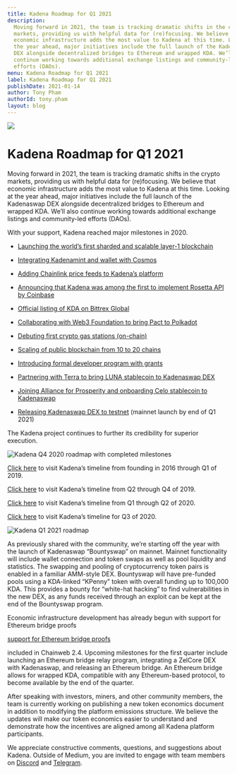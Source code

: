 ```yaml
---
title: Kadena Roadmap for Q1 2021
description:
  Moving forward in 2021, the team is tracking dramatic shifts in the crypto
  markets, providing us with helpful data for (re)focusing. We believe that
  economic infrastructure adds the most value to Kadena at this time. Looking at
  the year ahead, major initiatives include the full launch of the Kadenaswap
  DEX alongside decentralized bridges to Ethereum and wrapped KDA. We’ll also
  continue working towards additional exchange listings and community-led
  efforts (DAOs).
menu: Kadena Roadmap for Q1 2021
label: Kadena Roadmap for Q1 2021
publishDate: 2021-01-14
author: Tony Pham
authorId: tony.pham
layout: blog
---
```


![](/assets/blog/1_NXyEgTYElevRugKNoB7z2A.webp)

# Kadena Roadmap for Q1 2021

Moving forward in 2021, the team is tracking dramatic shifts in the crypto
markets, providing us with helpful data for (re)focusing. We believe that
economic infrastructure adds the most value to Kadena at this time. Looking at
the year ahead, major initiatives include the full launch of the Kadenaswap DEX
alongside decentralized bridges to Ethereum and wrapped KDA. We’ll also continue
working towards additional exchange listings and community-led efforts (DAOs).

With your support, Kadena reached major milestones in 2020.

- [Launching the world’s first sharded and scalable layer-1 blockchain](https://www.forbes.com/sites/oluwaseunadeyanju/2020/01/23/jp-morgan-spinoff-kadena-is-bringing-scalability-to-pow-blockchain/?sh=2b1f3efd6ec9)

- [Integrating Kadenamint and wallet with Cosmos](https://www.coindesk.com/jpmorgan-spinoff-kadena-launches-public-blockchain-integrates-wallet-to-cosmos-network)

- [Adding Chainlink price feeds to Kadena’s platform](https://www.coindesk.com/hybrid-blockchain-maker-kadena-adds-chainlink-price-feeds)

- [Announcing that Kadena was among the first to implement Rosetta API by Coinbase](https://www.crowdfundinsider.com/2020/06/162886-coinbase-launches-rosetta-api-kadena-is-one-of-the-first-blockchains-to-utilize/)

- [Official listing of KDA on Bittrex Global](https://cointelegraph.com/news/jpmorgans-blockchain-offshoot-kadena-gets-first-ever-token-listing)

- [Collaborating with Web3 Foundation to bring Pact to Polkadot](https://medium.com/kadena-io/polkadot-collaboration-update-researching-pact-core-for-wasm-and-exploring-kadenadot-dbad5c120e26)

- [Debuting first crypto gas stations (on-chain)](https://www.blockchainmagazine.net/kadena-implements-first-crypto-gas-station-on-blockchain/)

- [Scaling of public blockchain from 10 to 20 chains](https://medium.com/kadena-io/kadena-completes-hybrid-blockchain-scaling-to-480-000-transactions-per-second-on-20-chains-5a652295533c)

- [Introducing formal developer program with grants](https://www.kadena.io/developers)

- [Partnering with Terra to bring LUNA stablecoin to Kadenaswap DEX](https://www.coindesk.com/kadena-partners-with-stablecoin-maker-terra-in-bid-to-expand-its-defi-offering)

- [Joining Alliance for Prosperity and onboarding Celo stablecoin to Kadenaswap](https://www.coindesk.com/kadena-celo-stablecoin-dex)

- [Releasing Kadenaswap DEX to testnet](./kadenaswap-update-december-2020-2021-01-01)
  (mainnet launch by end of Q1 2021)

The Kadena project continues to further its credibility for superior execution.

![Kadena Q4 2020 roadmap with completed milestones](/assets/blog/1_p9NDUUIwxHvkQ1_RPYTGNw.webp)

[Click here](/docs/blogchain/2019/kadenas-roadmap-to-a-hybrid-blockchain-platform-2019-03-14)
to visit Kadena’s timeline from founding in 2016 through Q1 of 2019.

[Click here](https://medium.com/kadena-io/roadmap-for-kadenas-hybrid-blockchain-launch-in-january-2020-3f93d8d2a6e0)
to visit Kadena’s timeline from Q2 through Q4 of 2019.

[Click here](https://medium.com/kadena-io/kadena-roadmap-for-q1-q2-2020-d0a533193d80)
to visit Kadena’s timeline from Q1 through Q2 of 2020.

[Click here](https://medium.com/kadena-io/kadena-roadmap-for-q3-2020-7f83aa792119)
to visit Kadena’s timeline for Q3 of 2020.

![Kadena Q1 2021 roadmap](/assets/blog/1_Wchg36UzjZ0CoulBdPdPSA.webp)

As previously shared with the community, we’re starting off the year with the
launch of Kadenaswap “Bountyswap” on mainnet. Mainnet functionality will include
wallet connection and token swaps as well as pool liquidity and statistics. The
swapping and pooling of cryptocurrency token pairs is enabled in a familiar
AMM-style DEX. Bountyswap will have pre-funded pools using a KDA-linked “KPenny”
token with overall funding up to 100,000 KDA. This provides a bounty for
“white-hat hacking” to find vulnerabilities in the new DEX, as any funds
received through an exploit can be kept at the end of the Bountyswap program.

Economic infrastructure development has already begun with support for Ethereum
bridge proofs

[support for Ethereum bridge proofs](https://twitter.com/SirLensALot/status/1348435372565549056/photo/1)

included in Chainweb 2.4. Upcoming milestones for the first quarter include
launching an Ethereum bridge relay program, integrating a ZelCore DEX with
Kadenaswap, and releasing an Ethereum bridge. An Ethereum bridge allows for
wrapped KDA, compatible with any Ethereum-based protocol, to become available by
the end of the quarter.

After speaking with investors, miners, and other community members, the team is
currently working on publishing a new token economics document in addition to
modifying the platform emissions structure. We believe the updates will make our
token economics easier to understand and demonstrate how the incentives are
aligned among all Kadena platform participants.

We appreciate constructive comments, questions, and suggestions about Kadena.
Outside of Medium, you are invited to engage with team members on
[Discord](https://discordapp.com/invite/bsUcWmX) and
[Telegram](https://t.me/kadena_io).
